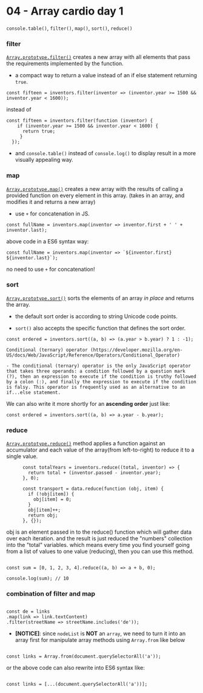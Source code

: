 # 04 - Array cardio day 1

`console.table()`, `filter()`, `map()`, `sort()`, `reduce()`

### filter

[`Array.prototype.filter()`](https://developer.mozilla.org/en-US/docs/Web/JavaScript/Reference/Global_Objects/Array/filter) creates a new array with all elements that pass the requirements implemented by the function.

- a compact way to return a value instead of an if else statement returning `true`.

```
const fifteen = inventors.filter(inventor => (inventor.year >= 1500 && inventor.year < 1600));
```

instead of

```
const fifteen = inventors.filter(function (inventor) {
    if (inventor.year >= 1500 && inventor.year < 1600) {
      return true;
     }
  });
```

- and `console.table()` instead of `console.log()` to display result in a more visually appealing way.

### map

[`Array.prototype.map()`](https://developer.mozilla.org/en-US/docs/Web/JavaScript/Reference/Global_Objects/Array/map) creates a new array with the results of calling a provided function on every element in this array. (takes in an array, and modifies it and returns a new array)

- use `+` for concatenation in JS.

```
const fullName = inventors.map(inventor => inventor.first + ' ' + inventor.last);
```

above code in a ES6 syntax way:

```
const fullName = inventors.map(inventor => `${inventor.first} ${inventor.last}`);
```

no need to use `+` for concatenation!

### sort

[`Array.prototype.sort()`](https://developer.mozilla.org/en-US/docs/Web/JavaScript/Reference/Global_Objects/Array/sort) sorts the elements of an array _in place_ and returns the array.

- the default sort order is according to string Unicode code points.

- `sort()` also accepts the specific function that defines the sort order.

```
const ordered = inventors.sort((a, b) => (a.year > b.year) ? 1 : -1);
```

    Conditional (ternary) operator (https://developer.mozilla.org/en-US/docs/Web/JavaScript/Reference/Operators/Conditional_Operator)

    - The conditional (ternary) operator is the only JavaScript operator that takes three operands: a condition followed by a question mark (?), then an expression to execute if the condition is truthy followed by a colon (:), and finally the expression to execute if the condition is falsy. This operator is frequently used as an alternative to an if...else statement.

We can also write it more shortly for an **ascending order** just like:

```
const ordered = inventors.sort((a, b) => a.year - b.year);
```

### reduce

[`Array.prototype.reduce()`](https://developer.mozilla.org/en-US/docs/Web/JavaScript/Reference/Global_Objects/Array/Reduce) method applies a function against an accumulator and each value of the array(from left-to-right) to reduce it to a single value.

```
      const totalYears = inventors.reduce((total, inventor) => {
        return total + (inventor.passed - inventor.year);
      }, 0);
```

```
      const transport = data.reduce(function (obj, item) {
        if (!obj[item]) {
          obj[item] = 0;
        }
        obj[item]++;
        return obj;
      }, {});
```

obj is an element passed in to the reduce() function which will gather data over each iteration. and the result is just reduced the "numbers" collection into the "total" variables. which means every time you find yourself going from a list of values to one value (reducing), then you can use this method.

```

const sum = [0, 1, 2, 3, 4].reduce((a, b) => a + b, 0);

console.log(sum); // 10

```

### combination of filter and map

```

const de = links
.map(link => link.textContent)
.filter(streetName => streetName.includes('de'));

```

- **[NOTICE]**: since `nodeList` is **NOT** an `array`, we need to turn it into an array first for manipulate array methods using `Array.from` like below

```

const links = Array.from(document.querySelectorAll('a'));

```

or the above code can also rewrite into ES6 syntax like:

```

const links = [...(document.querySelectorAll('a'))];

```

```

```
